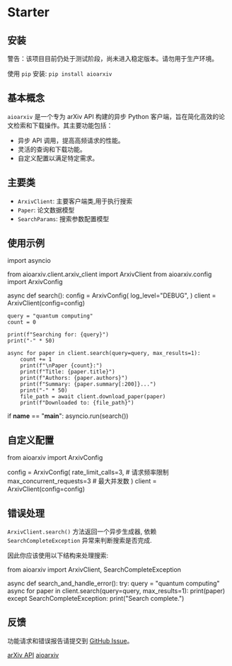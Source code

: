 # Starter

## 安装

<warning>
警告：该项目目前仍处于测试阶段，尚未进入稳定版本。请勿用于生产环境。
</warning>

使用 `pip` 安装: `pip install aioarxiv` 

## 基本概念

`aioarxiv` 是一个专为 arXiv API 构建的异步 Python 客户端，旨在简化高效的论文检索和下载操作。其主要功能包括：
- 异步 API 调用，提高高频请求的性能。
- 灵活的查询和下载功能。
- 自定义配置以满足特定需求。

## 主要类

* `ArxivClient`: 主要客户端类,用于执行搜索
* `Paper`: 论文数据模型
* `SearchParams`: 搜索参数配置模型

## 使用示例

<code-block lang="python">
import asyncio

from aioarxiv.client.arxiv_client import ArxivClient
from aioarxiv.config import ArxivConfig

async def search():
    config = ArxivConfig(
        log_level="DEBUG",
    )
    client = ArxivClient(config=config)

    query = "quantum computing"
    count = 0

    print(f"Searching for: {query}")
    print("-" * 50)

    async for paper in client.search(query=query, max_results=1):
        count += 1
        print(f"\nPaper {count}:")
        print(f"Title: {paper.title}")
        print(f"Authors: {paper.authors}")
        print(f"Summary: {paper.summary[:200]}...")
        print("-" * 50)
        file_path = await client.download_paper(paper)
        print(f"Downloaded to: {file_path}")

if __name__ == "__main__":
asyncio.run(search())
</code-block>

## 自定义配置

<code-block lang="python">
from aioarxiv import ArxivConfig

config = ArxivConfig(
    rate_limit_calls=3, # 请求频率限制
    max_concurrent_requests=3 # 最大并发数
)
client = ArxivClient(config=config)
</code-block>

## 错误处理

`ArxivClient.search()` 方法返回一个异步生成器, 依赖 `SearchCompleteException`
异常来判断搜索是否完成.

因此你应该使用以下结构来处理搜索:

<code-block lang="python">
from aioarxiv import ArxivClient, SearchCompleteException

async def search_and_handle_error():
    try:
        query = "quantum computing"
        async for paper in client.search(query=query, max_results=1):
            print(paper)
    except SearchCompleteException:
        print("Search complete.")
</code-block>

## 反馈
功能请求和错误报告请提交到 [GitHub Issue](https://github.com/BalconyJH/aioarxiv/issues/new)。

<seealso>
 <category ref="arxiv-api">
  <a href="https://info.arxiv.org/help/api/index.html">arXiv API</a>
 </category>
 <category ref="aioarxiv">
  <a href="https://github.com/BalconyJH/aioarxiv">aioarxiv</a>
 </category>
</seealso>
